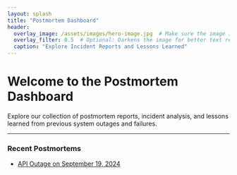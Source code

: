 ```yaml
---
layout: splash
title: "Postmortem Dashboard"
header:
  overlay_image: /assets/images/hero-image.jpg  # Make sure the image is uploaded
  overlay_filter: 0.5  # Optional: Darkens the image for better text readability
  caption: "Explore Incident Reports and Lessons Learned"
---
```


# Welcome to the Postmortem Dashboard

Explore our collection of postmortem reports, incident analysis, and lessons learned from previous system outages and failures.

---

### Recent Postmortems

- [API Outage on September 19, 2024](./_posts/2024-09-19-consolve_postmortem.md)

<!-- Add more postmortem links here as you create them -->

